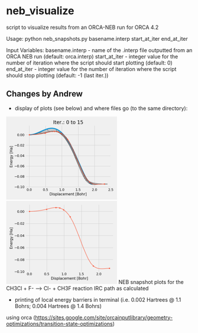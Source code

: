 # neb_visualize
script to visualize results from an ORCA-NEB run for ORCA 4.2

Usage: python neb_snapshots.py basename.interp start_at_iter<int> end_at_iter<int>

Input Variables:
basename.interp - name of the .interp file outputted from an ORCA NEB run (default: orca.interp)
start_at_iter   - integer value for the number of iteration where the script should start plotting (default: 0)
end_at_iter     - integer value for the number of iteration where the script should stop plotting  (default: -1 (last iter.))

## Changes by Andrew
* display of plots (see below) and where files go (to the same directory):

<img src="README__neb_optimization.png" alt="drawing" width="300"/></a> <img src="README__neb_lastiter.png" alt="drawing" width="300"/></a>
NEB snapshot plots for the CH3Cl  + F- --> Cl- + CH3F reaction IRC path as calculated

* printing of local energy barriers in terminal (i.e. 0.002 Hartrees @ 1.1 Bohrs; 0.004 Hartrees @ 1.4 Bohrs)

 using orca (https://sites.google.com/site/orcainputlibrary/geometry-optimizations/transition-state-optimizations)
